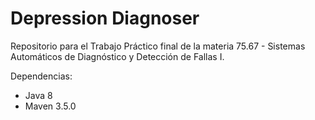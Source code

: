# Depression Diagnoser
Repositorio para el Trabajo Práctico final de la materia 75.67 - Sistemas Automáticos de Diagnóstico y Detección de Fallas I.

Dependencias:
 - Java 8
 - Maven 3.5.0